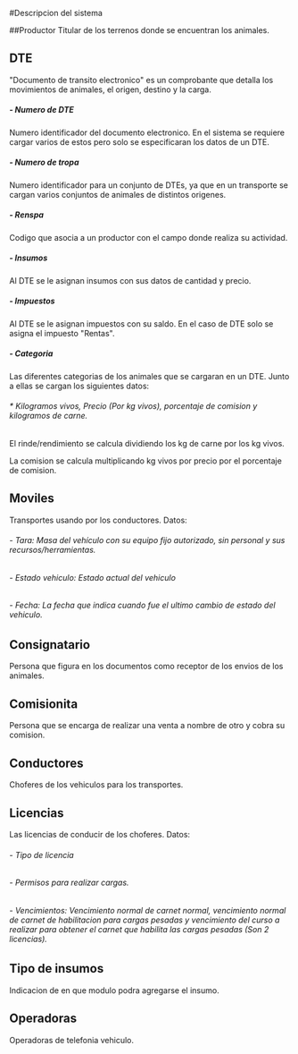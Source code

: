 #Descripcion del sistema

##Productor
Titular de los terrenos donde se encuentran los animales.

## DTE
"Documento de transito electronico" es un comprobante que detalla los movimientos de animales, el origen, destino y la carga.

##### - Numero de DTE
Numero identificador del documento electronico. En el sistema se requiere cargar varios de estos pero solo se especificaran los datos de un DTE.

##### - Numero de tropa
Numero identificador para un conjunto de DTEs, ya que en un transporte se cargan varios conjuntos de animales de distintos origenes. 

##### - Renspa
Codigo que asocia a un productor con el campo donde realiza su actividad.

##### - Insumos
Al DTE se le asignan insumos con sus datos de cantidad y precio.

##### - Impuestos
Al DTE se le asignan impuestos con su saldo. En el caso de DTE solo se asigna el impuesto "Rentas". 

##### - Categoria
Las diferentes categorias de los animales que se cargaran en un DTE. Junto a ellas se cargan los siguientes datos:

###### * Kilogramos vivos, Precio (Por kg vivos), porcentaje de comision y kilogramos de carne.

El rinde/rendimiento se calcula dividiendo los kg de carne por los kg vivos.

La comision se calcula multiplicando kg vivos por precio por el porcentaje de comision.

## Moviles
Transportes usando por los conductores. Datos:

###### - Tara: Masa del vehículo con su equipo fijo autorizado, sin personal y sus recursos/herramientas.
###### - Estado vehiculo: Estado actual del vehiculo
###### - Fecha: La fecha que indica cuando fue el ultimo cambio de estado del vehiculo.

## Consignatario
Persona que figura en los documentos como receptor de los envios de los animales.

## Comisionita
Persona que se encarga de realizar una venta a nombre de otro y cobra su comision.

## Conductores
Choferes de los vehiculos para los transportes.

## Licencias
Las licencias de conducir de los choferes. Datos:

###### - Tipo de licencia
###### - Permisos para realizar cargas.
###### - Vencimientos: Vencimiento normal de carnet normal, vencimiento normal de carnet de habilitacion para cargas pesadas y vencimiento del curso a realizar para obtener el carnet que habilita las cargas pesadas (Son 2 licencias).

## Tipo de insumos
Indicacion de en que modulo podra agregarse el insumo.

## Operadoras
Operadoras de telefonia vehiculo.